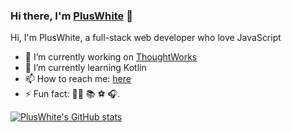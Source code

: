 ### Hi there, I'm [PlusWhite](http://blog.thsi.tech) 👋

Hi, I'm PlusWhite, a full-stack web developer who love JavaScript

- 🔭 I’m currently working on [ThoughtWorks](https://www.thoughtworks.com/)
- 🌱 I’m currently learning Kotlin
- 📫 How to reach me: [here](http://blog.thsi.tech/)
- ⚡ Fun fact: 👨‍💻 📚 ⚽️ 🎧.

[![PlusWhite's GitHub stats](https://github-readme-stats.vercel.app/api?username=pluswhite&count_private=true&show_icons=true)](https://github.com/anuraghazra/github-readme-stats)
